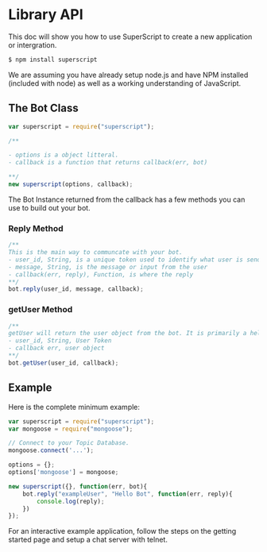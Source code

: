 

# Library API

This doc will show you how to use SuperScript to create a new application or intergration.

```sh
$ npm install superscript

```

We are assuming you have already setup node.js and have NPM installed (included with node) as well as a working understanding of JavaScript.
<a class="doc-anchor" name="bot"></a>
## The Bot Class

```javascript
var superscript = require("superscript");

/**

- options is a object litteral.
- callback is a function that returns callback(err, bot)

**/
new superscript(options, callback);

```

The Bot Instance returned from the callback has a few methods you can use to build out your bot.

### Reply Method
```javascript
/**
This is the main way to communcate with your bot.
- user_id, String, is a unique token used to identify what user is sending the message
- message, String, is the message or input from the user
- callback(err, reply), Function, is where the reply 
**/
bot.reply(user_id, message, callback);
```

### getUser Method
```javascript
/**
getUser will return the user object from the bot. It is primarily a helper function.
- user_id, String, User Token
- callback err, user object
**/
bot.getUser(user_id, callback);

```

<a class="doc-anchor" name="example"></a>
## Example 

Here is the complete minimum example:
```javascript
var superscript = require("superscript");
var mongoose = require("mongoose");

// Connect to your Topic Database.
mongoose.connect('...');

options = {};
options['mongoose'] = mongoose;

new superscript({}, function(err, bot){
	bot.reply("exampleUser", "Hello Bot", function(err, reply){
		console.log(reply);
	})
});

```

<div class="doc-box doc-info">
	For an interactive example application, follow the steps on the getting started page and setup a chat server with telnet.
</div>


